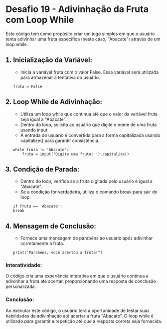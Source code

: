 <h1>Desafio 19 - Adivinhação da Fruta com Loop While</h1>
<p>
Este código tem como propósito criar um jogo simples em que o usuário tenta adivinhar uma fruta específica (neste caso, "Abacate") através de um loop while.
</p>

<ol>
<h2><li>Inicialização da Variável:</li></h2>
<ul>
<li>Inicia a variável fruta com o valor False. Essa variável será utilizada para armazenar a tentativa do usuário.</li>
</ul>

    fruta = False

<h2><li>Loop While de Adivinhação:</li></h2>
<ul>

<li>Utiliza um loop while que continua até que o valor da variável fruta seja igual a "Abacate".</li>
<li>Dentro do loop, solicita ao usuário que digite o nome de uma fruta usando input.</li>
<li>A entrada do usuário é convertida para a forma capitalizada usando capitalize() para garantir consistência.</li>

</ul>

    while fruta != 'Abacate':
        fruta = input('Digite uma fruta: ').capitalize()

<h2><li>Condição de Parada:</li></h2>
<ul>
<li>Dentro do loop, verifica se a fruta digitada pelo usuário é igual a "Abacate".</li>
<li>Se a condição for verdadeira, utiliza o comando break para sair do loop.</li>
</ul>

    if fruta == 'Abacate':
    break

<h2><li>Mensagem de Conclusão:</li></h2>
<ul>
<li>Fornece uma mensagem de parabéns ao usuário após adivinhar corretamente a fruta.
</li>
</ul>

    print("Parabéns, você acertou a fruta!")
</ol>

<h3>Interatividade:</h3>
<p>
O código cria uma experiência interativa em que o usuário continua a adivinhar a fruta até acertar, proporcionando uma resposta de conclusão personalizada.
</p>

<h3>Conclusão:</h3>
<p>Ao executar este código, o usuário terá a oportunidade de testar suas habilidades de adivinhação até acertar a fruta "Abacate". O loop while é utilizado para garantir a repetição até que a resposta correta seja fornecida.






</p>
